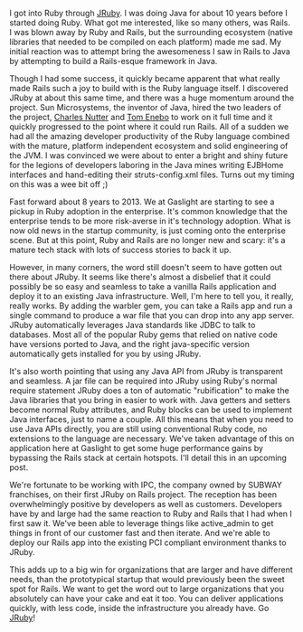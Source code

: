 I got into Ruby through [JRuby](http://jruby.org/). I was doing Java for about 10 years before I
started doing Ruby. What got me interested, like so many others, was Rails. I
was blown away by Ruby and Rails, but the surrounding ecosystem (native
libraries that needed to be compiled on each platform) made me sad. My initial
reaction was to attempt bring the awesomeness I saw in Rails to Java by
attempting to build a Rails-esque framework in Java.

Though I had some success, it quickly became apparent that what really made
Rails such a joy to build with is the Ruby language itself. I discovered JRuby
at about this same time, and there was a huge momentum around the project. Sun
Microsystems, the inventor of Java, hired the two leaders of the project,
[Charles Nutter](http://blog.headius.com/) and [Tom Enebo](https://github.com/enebo) to work on it full time and it quickly progressed
to the point where it could run Rails. All of a sudden we had all the amazing
developer productivity of the Ruby language combined with the mature, platform
independent ecosystem and solid engineering of the JVM. I was convinced we
were about to enter a bright and shiny future for the legions of developers
laboring in the Java mines writing EJBHome interfaces and hand-editing their
struts-config.xml files. Turns out my timing on this was a wee bit off ;)

Fast forward about 8 years to 2013. We at Gaslight are starting to see a
pickup in Ruby adoption in the enterprise.  It's common knowledge that the
enterprise tends to be more risk-averse in it's technology adoption. What 
is now old news in the startup community, is just coming onto the enterprise 
scene. But at this point, Ruby and Rails are no longer new and scary: it's
a mature tech stack with lots of success stories to back it up.

However, in many corners, the word still doesn't seem to have gotten
out there about JRuby. It seems like there's almost a disbelief that it could
possibly be so easy and seamless to take a vanilla Rails application and
deploy it to an existing Java infrastructure. Well, I'm here to tell you, it
really, really works. By adding the warbler gem, you can take a Rails app and
run a single command to produce a war file that you can drop into any app
server. JRuby automatically leverages Java standards like JDBC to
talk to databases. Most all of the popular Ruby gems that relied on native code
have versions ported to Java, and the right java-specific version
automatically gets installed for you by using JRuby.

It's also worth pointing that using any Java API from JRuby is transparent and
seamless. A jar file can be required into JRuby using Ruby's normal require
statement JRuby does a ton of automatic "rubification" to make the Java
libraries that you bring in easier to work with. Java getters and setters become
normal Ruby attributes, and Ruby blocks can be used to implement Java interfaces,
just to name a couple. All this means that when you need to use Java APIs
directly, you are still using conventional Ruby code, no extensions to the
language are necessary. We've taken advantage of this on application here at
Gaslight to get some huge performance gains by bypassing the Rails stack at
certain hotspots. I'll detail this in an upcoming post.

We're fortunate to be working with IPC, the company owned by SUBWAY
franchises, on their first JRuby on Rails project. The reception has been
overwhelmingly positive by developers as well as customers. Developers have 
by and large had the same reaction to Ruby and Rails that I had when I first saw it.
We've been able to leverage things like active_admin to get things in front of
our customer fast and then iterate. And we're able to deploy our Rails app
into the existing PCI compliant environment thanks to JRuby.

This adds up to a big win for organizations that are larger and
have different needs, than the prototypical startup that would previously been
the sweet spot for Rails. We want to get the word out to large organizations 
that you absolutely can have your cake and eat it too. You can deliver applications 
quickly, with less code, inside the infrastructure you already have. Go [JRuby](http://jruby.org)!
